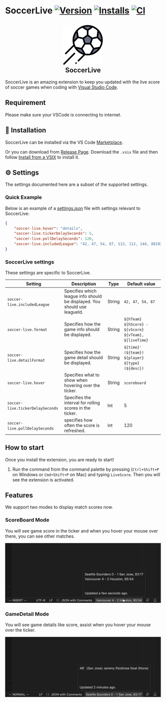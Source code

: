 # SoccerLive  [![Version](https://img.shields.io/visual-studio-marketplace/v/leungyukshing.soccerlive)](https://marketplace.visualstudio.com/items?itemName=leungyukshing.soccerlive) [![Installs](https://img.shields.io/visual-studio-marketplace/i/leungyukshing.soccerlive)](https://marketplace.visualstudio.com/items?itemName=leungyukshing.soccerlive)  [![CI](https://github.com/leungyukshing/SoccerLive/actions/workflows/ci.yaml/badge.svg)](https://github.com/leungyukshing/SoccerLive/actions/workflows/ci.yaml)

<h2 align="center"><img src="https://raw.githubusercontent.com/leungyukshing/SoccerLive/master/images/football.png" height="128"><br>SoccerLive</h2>

SoccerLive is an amazing extension to keep you updated with the live score of soccer games when coding with [Visual Studio Code](https://code.visualstudio.com/).

## Requirement

Please make sure your VSCode is connecting to internet.

## 💾 Installation

SoccerLive can be installed via the VS Code [Marketplace](https://marketplace.visualstudio.com/items?itemName=leungyukshing.soccerlive).

Or you can download from [Release Page](https://github.com/leungyukshing/SoccerLive/releases). Download the `.vsix` file and then follow [Install from a VSIX](https://code.visualstudio.com/docs/editor/extension-marketplace#_install-from-a-vsix) to install it.

## ⚙️ Settings

The settings documented here are a subset of the supported settings.

### Quick Example

Below is an example of a [settings.json](https://code.visualstudio.com/docs/getstarted/settings) file with settings relevant to SoccerLive:

```json
{
  	"soccer-live.hover": "details",
    "soccer-live.tickerDelaySeconds": 5,
    "soccer-live.pollDelaySeconds": 120,
    "soccer-live.includedLeague": "42, 47, 54, 87, 113, 112, 144, 881923",
}
```

### SoccerLive settings

These settings are specific to SoccerLive.

| Setting                          | Description                                                  | Type   | Default value                                          |
| -------------------------------- | ------------------------------------------------------------ | ------ | ------------------------------------------------------ |
| `soccer-live.includedLeague`     | Specifies which league info should be displayed. You should use leagueId. | String | `42, 47, 54, 87`                                       |
| `soccer-live.format`             | Specifies how the game info should be displayed.             | String | `${hTeam} ${hScore} - ${vScore} ${vTeam}, ${liveTime}` |
| `soccer-live.detailFormat`       | Specifies how the game detail should be displayed.           | String | `${time}' (${team}) ${player} ${type} (${desc})`       |
| `soccer-live.hover`              | Specifies what to show when hovering over the ticker.        | String | `scoreboard`                                           |
| `soccer-live.tickerDelaySeconds` | Specifies the interval for rolling scores in the ticker.     | Int    | 5                                                      |
| `soccer-live.pollDelaySeconds`   | specifies how often the score is refreshed.                  | int    | 120                                                    |

## How to start

Once you install the extension, you are ready to start!

1. Run the command from the command palette by pressing (`Ctrl+Shift+P` on Windows or `Cmd+Shift+P` on Mac) and typing `LiveScore`. Then you will see the extension is activated.

## Features

We support two modes to display match scores now.

### ScoreBoard Mode

You will see game score in the ticker and when you hover your mouse over there, you can see other matches.

![ScoreBoard](https://raw.githubusercontent.com/leungyukshing/SoccerLive/master/images/scoreboard.gif)

### GameDetail Mode

You will see game details like score, assist when you hover your mouse over the ticker.

![GameDetails](https://raw.githubusercontent.com/leungyukshing/SoccerLive/master/images/gamedetail.gif)
